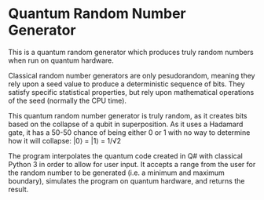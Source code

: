 # Quantum Random Number Generator

This is a quantum random generator which produces truly random numbers when run on quantum hardware.

Classical random number generators are only pesudorandom, meaning they rely upon a seed value to produce a deterministic sequence of bits. They satisfy specific statistical properties, but rely upon mathematical operations of the seed (normally the CPU time).

This quantum random number generator is truly random, as it creates bits based on the collapse of a qubit in superposition.
As it uses a Hadamard gate, it has a 50-50 chance of being either 0 or 1 with no way to determine how it will collapse:
|0⟩ = |1⟩ = 1/√2

The program interpolates the quantum code created in Q# with classical Python 3 in order to allow for user input.
It accepts a range from the user for the random number to be generated (i.e. a minimum and maximum boundary), simulates the program on quantum hardware, and returns the result. 
